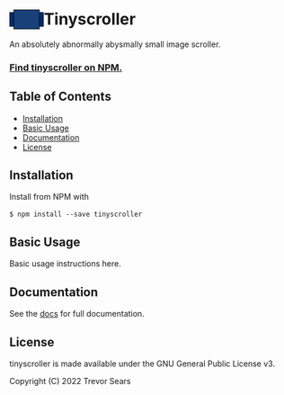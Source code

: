 # <img align="left" height="35" src="assets/tinyscroller.svg"> Tinyscroller

An absolutely abnormally abysmally small image scroller.

### [Find tinyscroller on NPM.](https://www.npmjs.com/package/tinyscroller)

## Table of Contents

 - [Installation](#installation)
 - [Basic Usage](#basic-usage)
 - [Documentation](#documentation)
 - [License](#license)

## Installation

Install from NPM with

```
$ npm install --save tinyscroller
```

## Basic Usage

Basic usage instructions here.

## Documentation

See the [docs](https://t99.github.io/tinyscroller) for full documentation.

## License

tinyscroller is made available under the GNU General Public License v3.

Copyright (C) 2022 Trevor Sears
